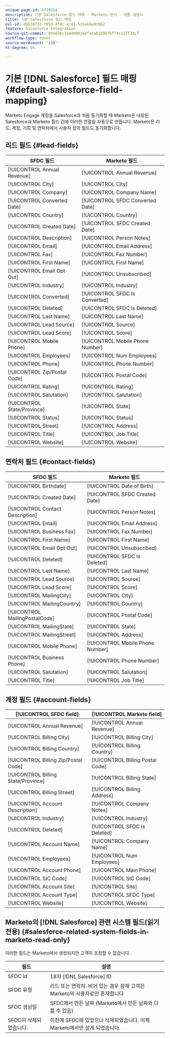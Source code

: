 ```yaml
---
unique-page-id: 4719314
description: 기본 Salesforce 필드 매핑 - Marketo 문서 - 제품 설명서
title: 기본 Salesforce 필드 매핑
exl-id: d6639733-f85d-4f4c-ac41-5d2a68a9c6b2
feature: Salesforce Integration
source-git-commit: 09a656c3a0d0002edfa1a61b987bff4c1dff33cf
workflow-type: tm+mt
source-wordcount: '138'
ht-degree: 5%

---
```


# 기본 [!DNL Salesforce] 필드 매핑 {#default-salesforce-field-mapping}

Marketo Engage 계정을 Salesforce과 처음 동기화할 때 Marketo은 내장된 Salesforce과 Marketo 필드 간에 이러한 연결을 자동으로 만듭니다. Marketo은 리드, 계정, 기회 및 연락처에서 사용자 정의 필드도 동기화합니다.

## 리드 필드 {#lead-fields}

| SFDC 필드 | Marketo 필드 |
|---|---|
| [!UICONTROL Annual Revenue] | [!UICONTROL Annual Revenue] |
| [!UICONTROL City] | [!UICONTROL City] |
| [!UICONTROL Company] | [!UICONTROL Company Name] |
| [!UICONTROL Converted Date] | [!UICONTROL SFDC Converted Date] |
| [!UICONTROL Country] | [!UICONTROL Country] |
| [!UICONTROL Created Date] | [!UICONTROL SFDC Created Date] |
| [!UICONTROL Description] | [!UICONTROL Person Notes] |
| [!UICONTROL Email] | [!UICONTROL Email Address] |
| [!UICONTROL Fax] | [!UICONTROL Fax Number] |
| [!UICONTROL First Name] | [!UICONTROL First Name] |
| [!UICONTROL Email Opt Out] | [!UICONTROL Unsubscribed] |
| [!UICONTROL Industry] | [!UICONTROL Industry] |
| [!UICONTROL Converted] | [!UICONTROL SFDC Is Converted] |
| [!UICONTROL Deleted] | [!UICONTROL SFDC Is Deleted] |
| [!UICONTROL Last Name] | [!UICONTROL Last Name] |
| [!UICONTROL Lead Source] | [!UICONTROL Source] |
| [!UICONTROL Lead Score] | [!UICONTROL Score] |
| [!UICONTROL Mobile Phone] | [!UICONTROL Mobile Phone Number] |
| [!UICONTROL Employees] | [!UICONTROL Num Employees] |
| [!UICONTROL Phone] | [!UICONTROL Phone Number] |
| [!UICONTROL Zip/Postal Code] | [!UICONTROL Postal Code] |
| [!UICONTROL Rating] | [!UICONTROL Rating] |
| [!UICONTROL Salutation] | [!UICONTROL Salutation] |
| [!UICONTROL State/Province] | [!UICONTROL State] |
| [!UICONTROL Status] | [!UICONTROL Status] |
| [!UICONTROL Street] | [!UICONTROL Address] |
| [!UICONTROL Title] | [!UICONTROL Job Title] |
| [!UICONTROL Website] | [!UICONTROL Website] |

## 연락처 필드 {#contact-fields}

| SFDC 필드 | Marketo 필드 |
|---|---|
| [!UICONTROL Birthdate] | [!UICONTROL Date of Birth] |
| [!UICONTROL Created Date] | [!UICONTROL SFDC Created Date] |
| [!UICONTROL Contact Description] | [!UICONTROL Person Notes] |
| [!UICONTROL Email] | [!UICONTROL Email Address] |
| [!UICONTROL Business Fax] | [!UICONTROL Fax Number] |
| [!UICONTROL First Name] | [!UICONTROL First Name] |
| [!UICONTROL Email Opt Out] | [!UICONTROL Unsubscribed] |
| [!UICONTROL Deleted] | [!UICONTROL SFDC Is Deleted] |
| [!UICONTROL Last Name] | [!UICONTROL Last Name] |
| [!UICONTROL Lead Source] | [!UICONTROL Source] |
| [!UICONTROL Lead Score] | [!UICONTROL Score] |
| [!UICONTROL MailingCity] | [!UICONTROL City] |
| [!UICONTROL MailingCountry] | [!UICONTROL Country] |
| [!UICONTROL MailingPostalCode] | [!UICONTROL Postal Code] |
| [!UICONTROL MailingState] | [!UICONTROL State] |
| [!UICONTROL MailingStreet] | [!UICONTROL Address] |
| [!UICONTROL Mobile Phone] | [!UICONTROL Mobile Phone Number] |
| [!UICONTROL Business Phone] | [!UICONTROL Phone Number] |
| [!UICONTROL Salutation] | [!UICONTROL Salutation] |
| [!UICONTROL Title] | [!UICONTROL Job Title] |

## 계정 필드 {#account-fields}

| [!UICONTROL SFDC field] | [!UICONTROL Marketo field] |
|---|---|
| [!UICONTROL Annual Revenue] | [!UICONTROL Annual Revenue] |
| [!UICONTROL Billing City] | [!UICONTROL Billing City] |
| [!UICONTROL Billing Country] | [!UICONTROL Billing Country] |
| [!UICONTROL Billing Zip/Postal Code] | [!UICONTROL Billing Postal Code] |
| [!UICONTROL Billing State/Province] | [!UICONTROL Billing State] |
| [!UICONTROL Billing Street] | [!UICONTROL Billing Address] |
| [!UICONTROL Account Description] | [!UICONTROL Company Notes] |
| [!UICONTROL Industry] | [!UICONTROL Industry] |
| [!UICONTROL Deleted] | [!UICONTROL SFDC Is Deleted] |
| [!UICONTROL Account Name] | [!UICONTROL Company Name] |
| [!UICONTROL Employees] | [!UICONTROL Num Employees] |
| [!UICONTROL Account Phone] | [!UICONTROL Main Phone] |
| [!UICONTROL SIC Code] | [!UICONTROL SIC Code] |
| [!UICONTROL Account Site] | [!UICONTROL Site] |
| [!UICONTROL Account Type] | [!UICONTROL SFDC Type] |
| [!UICONTROL Website] | [!UICONTROL Website] |

## Marketo의 [!DNL Salesforce] 관련 시스템 필드(읽기 전용) {#salesforce-related-system-fields-in-marketo-read-only}

이러한 필드는 Marketo에서 생성되지만 고객이 조정할 수 없습니다.

| 필드 | 설명 |
|---|---|
| SFDC Id | 18자 [!DNL Salesforce] ID |
| SFDC 유형 | 리드 또는 연락처. 비어 있는 경우 잠재 고객은 Marketo의 사용자로만 존재합니다 |
| SFDC 생성일 | SFDC에서 만든 날짜 (Marketo에서 만든 날짜와 다를 수 있음) |
| SFDC이 삭제되었습니다. | 이전에 SFDC에 있었으나 삭제되었습니다. 이제 Marketo에서만 살게 되었습니다. |
